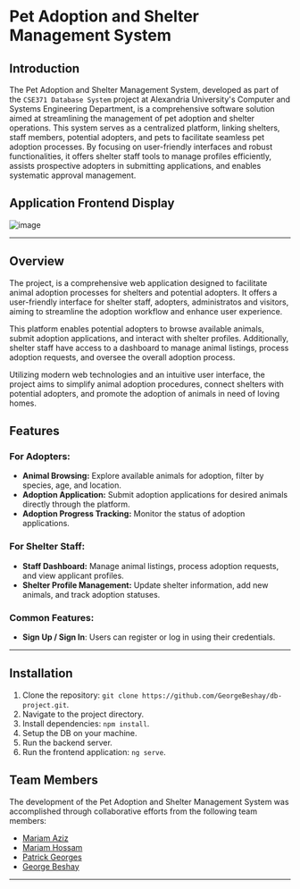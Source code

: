 ﻿# Pet Adoption and Shelter Management System

## Introduction

The Pet Adoption and Shelter Management System, developed as part of the `CSE371 Database System` project at Alexandria University's Computer and Systems Engineering Department, is a comprehensive software solution aimed at streamlining the management of pet adoption and shelter operations. This system serves as a centralized platform, linking shelters, staff members, potential adopters, and pets to facilitate seamless pet adoption processes. By focusing on user-friendly interfaces and robust functionalities, it offers shelter staff tools to manage profiles efficiently, assists prospective adopters in submitting applications, and enables systematic approval management.


## Application Frontend Display
  
  ![image](https://github.com/GeorgeBeshay/db-project/assets/90455303/2429a3d8-b995-421b-8169-e70e63bb3e4d)

---

## Overview

The project, is a comprehensive web application designed to facilitate animal adoption processes for shelters and potential adopters. It offers a user-friendly interface for shelter staff, adopters, administratos and visitors, aiming to streamline the adoption workflow and enhance user experience.

This platform enables potential adopters to browse available animals, submit adoption applications, and interact with shelter profiles. Additionally, shelter staff have access to a dashboard to manage animal listings, process adoption requests, and oversee the overall adoption process.

Utilizing modern web technologies and an intuitive user interface, the project aims to simplify animal adoption procedures, connect shelters with potential adopters, and promote the adoption of animals in need of loving homes.


## Features

### For Adopters:
- **Animal Browsing:** Explore available animals for adoption, filter by species, age, and location.
- **Adoption Application:** Submit adoption applications for desired animals directly through the platform.
- **Adoption Progress Tracking:** Monitor the status of adoption applications.

### For Shelter Staff:
- **Staff Dashboard:** Manage animal listings, process adoption requests, and view applicant profiles.
- **Shelter Profile Management:** Update shelter information, add new animals, and track adoption statuses.

### Common Features:
- **Sign Up / Sign In**: Users can register or log in using their credentials.

---

## Installation

1. Clone the repository: `git clone https://github.com/GeorgeBeshay/db-project.git`.
2. Navigate to the project directory.
3. Install dependencies: `npm install`.
4. Setup the DB on your machine.
4. Run the backend server.
6. Run the frontend application: `ng serve`.

## Team Members

The development of the Pet Adoption and Shelter Management System was accomplished through collaborative efforts from the following team members:

- [Mariam Aziz](https://github.com/MariamAziz0)
- [Mariam Hossam](https://github.com/bangkook)
- [Patrick Georges](https://github.com/Patrick-Geo7)
- [George Beshay](https://github.com/GeorgeBeshay)

---
